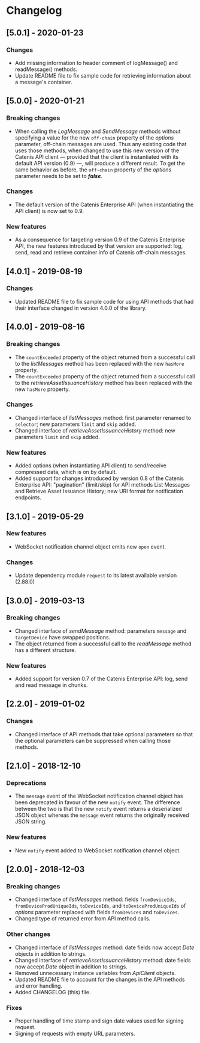 # Changelog

## [5.0.1] - 2020-01-23

### Changes
- Add missing information to header comment of logMessage() and readMessage() methods.
- Update README file to fix sample code for retrieving information about a message's container.

## [5.0.0] - 2020-01-21

### Breaking changes
- When calling the *LogMessage* and *SendMessage* methods without specifying a value for the new `off-chain` property of
 the *options* parameter, off-chain messages are used. Thus any existing code that uses those methods, when changed to
 use this new version of the Catenis API client — provided that the client is instantiated with its default API version
 (0.9) —, will produce a different result. To get the same behavior as before, the `off-chain` property of the *options*
 parameter needs to be set to ***false***.

### Changes
- The default version of the Catenis Enterprise API (when instantiating the API client) is now set to 0.9.

### New features
- As a consequence for targeting version 0.9 of the Catenis Enterprise API, the new features introduced by that version
 are supported: log, send, read and retrieve container info of Catenis off-chain messages.

## [4.0.1] - 2019-08-19

### Changes
- Updated README file to fix sample code for using API methods that had their interface changed in version 4.0.0 of the library.

## [4.0.0] - 2019-08-16

### Breaking changes
- The `countExceeded` property of the object returned from a successful call to the *listMessages* method has been
 replaced with the new `hasMore` property.
- The `countExceeded` property of the object returned from a successful call to the *retrieveAssetIssuanceHistory*
 method has been replaced with the new `hasMore` property.

### Changes
- Changed interface of *listMessages* method: first parameter renamed to `selector`; new parameters `limit` and `skip` added.
- Changed interface of *retrieveAssetIssuanceHistory* method: new parameters `limit` and `skip` added.

### New features
- Added options (when instantiating API client) to send/receive compressed data, which is on by default.
- Added support for changes introduced by version 0.8 of the Catenis Enterprise API: "pagination" (limit/skip) for API
 methods List Messages and Retrieve Asset Issuance History; new URI format for notification endpoints.

## [3.1.0] - 2019-05-29

### New features
- WebSocket notification channel object emits new `open` event.

### Changes
- Update dependency module `request` to its latest available version (2.88.0)

## [3.0.0] - 2019-03-13

### Breaking changes
- Changed interface of *sendMessage* method: parameters `message` and `targetDevice` have swapped positions.
- The object returned from a successful call to the *readMessage* method has a different structure.

### New features
- Added support for version 0.7 of the Catenis Enterprise API: log, send and read message in chunks.

## [2.2.0] - 2019-01-02

### Changes
- Changed interface of API methods that take optional parameters so that the optional parameters can be suppressed when
 calling those methods.

## [2.1.0] - 2018-12-10

### Deprecations
- The `message` event of the WebSocket notification channel object has been deprecated in favour of the new `notify`
 event. The difference between the two is that the new `notify` event returns a deserialized JSON object whereas the
 `message` event returns the originally received JSON string.

### New features
- New `notify` event added to WebSocket notification channel object.

## [2.0.0] - 2018-12-03

### Breaking changes
- Changed interface of *listMessages* method: fields `fromDeviceIds`, `fromDeviceProdUniqueIds`, `toDeviceIds`,
 and `toDeviceProdUniqueIds` of *options* parameter replaced with fields `fromDevices` and `toDevices`.
- Changed type of returned error from API method calls.

### Other changes
- Changed interface of *listMessages* method: date fields now accept *Date* objects in addition to strings.
- Changed interface of *retrieveAssetIssuanceHistory* method: date fields now accept *Date* object in addition to
 strings.
- Removed unnecessary instance variables from *ApiClient* objects.
- Updated README file to account for the changes in the API methods and error handling.
- Added CHANGELOG (this) file.

### Fixes
- Proper handling of time stamp and sign date values used for signing request.
- Signing of requests with empty URL parameters.
